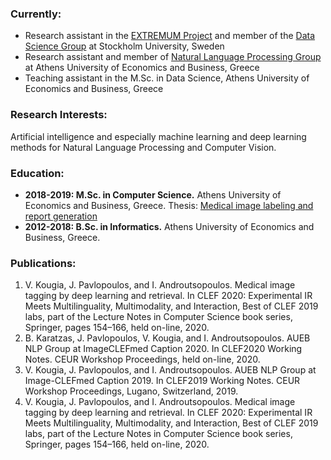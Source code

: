 ### Currently:
- Research assistant in the [EXTREMUM Project](https://dsv.su.se/en/research/research-areas/datascience/extremum-explainable-and-ethical-machine-learning-for-knowledge-discovery-from-medical-data-sources-1.442728) and member of the [Data Science Group](https://datascience.dsv.su.se/) at Stockholm University, Sweden
- Research assistant and member of [Natural Language Processing Group](http://nlp.cs.aueb.gr/) at Athens University of Economics and Business, Greece
- Teaching assistant in the M.Sc. in Data Science, Athens University of Economics and Business, Greece

### Research Interests:
Artificial intelligence and especially machine learning and deep learning methods for Natural Language Processing and Computer Vision.

### Education:
- **2018-2019: M.Sc. in Computer Science.** Athens University of Economics and Business, Greece. Thesis: [Medical image labeling and report generation](http://nlp.cs.aueb.gr/theses/kougia_msc_thesis.pdf)
- **2012-2018: B.Sc. in Informatics.** Athens University of Economics and Business, Greece.

### Publications:
1. V. Kougia, J. Pavlopoulos, and I. Androutsopoulos. Medical image tagging by deep learning and retrieval. In CLEF 2020: Experimental IR Meets Multilinguality, Multimodality, and Interaction, Best of CLEF 2019 labs, part of the Lecture Notes in Computer Science book series, Springer, pages 154–166, held on-line, 2020.
2. B. Karatzas, J. Pavlopoulos, V. Kougia, and I. Androutsopoulos. AUEB NLP Group at ImageCLEFmed Caption 2020. In CLEF2020 Working Notes. CEUR Workshop Proceedings, held on-line, 2020.
3. V. Kougia, J. Pavlopoulos, and I. Androutsopoulos. AUEB NLP Group at Image-CLEFmed Caption 2019. In CLEF2019 Working Notes. CEUR Workshop Proceedings, Lugano, Switzerland, 2019.
4. V. Kougia, J. Pavlopoulos, and I. Androutsopoulos. Medical image tagging by deep learning and retrieval. In CLEF 2020: Experimental IR Meets Multilinguality, Multimodality, and Interaction, Best of CLEF 2019 labs, part of the Lecture Notes in Computer Science book series, Springer, pages 154–166, held on-line, 2020.
